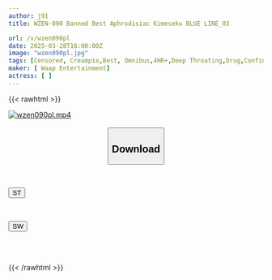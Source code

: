 ```yaml
---
author: j91
title: WZEN-090 Banned Best Aphrodisiac Kimeseku BLUE LINE_03

url: /v/wzen090pl
date: 2025-03-28T16:00:00Z
image: "wzen090pl.jpg"
tags: [Censored, Creampie,Best, Omnibus,4HR+,Deep Throating,Drug,Confinement	]
maker: [ Waap Entertainment]
actress: [ ]
---
```



{{< rawhtml >}}

<div class="video" data-videoid="gVXz0ZDM3xhxdG">
    <a href="javascript:;">
        <img src="/v/wzen090pl/wzen090pl.jpg" width="WIDTH" height="HEIGHT" alt="wzen090pl.mp4" loading="lazy">
    </a>
</div>

<script type="text/javascript" src="https://j91.asia/asset/on-demand-st.js"></script>

<br>
  <link rel="stylesheet" href="https://j91.asia/asset/bs5.css">
  
  <center>
  <button class="btn btn-primary" type="button" data-bs-toggle="collapse" data-bs-target=".multi-collapse" aria-expanded="false" aria-controls="multiCollapseExample1 multiCollapseExample2"><h2>Download</h2></button></center>
</p>
<div class="row">
  <div class="col">
    <div class="collapse multi-collapse" id="multiCollapseExample1">
      <div class="card card-body">
	      	      <br>
<div class="buttons">  
<p><a href="/v/wzen090pl/st.html" target="_blank"><button class="btn-hover color-3"><i class="fa fa-download"></i> ST</button></a></p></div>
    </div>
  </div>
</div>
  <div class="col">
    <div class="collapse multi-collapse" id="multiCollapseExample2">
      <div class="card card-body">
	      <br>
<div class="buttons">
<p><a href="/v/wzen090pl/sw.html" target="_blank"><button class="btn-hover color-2"><i class="fa fa-download"></i> SW</button></a></p></div>
<br><br>
      </div>
    </div>
  </div>
</div>

{{< /rawhtml >}}